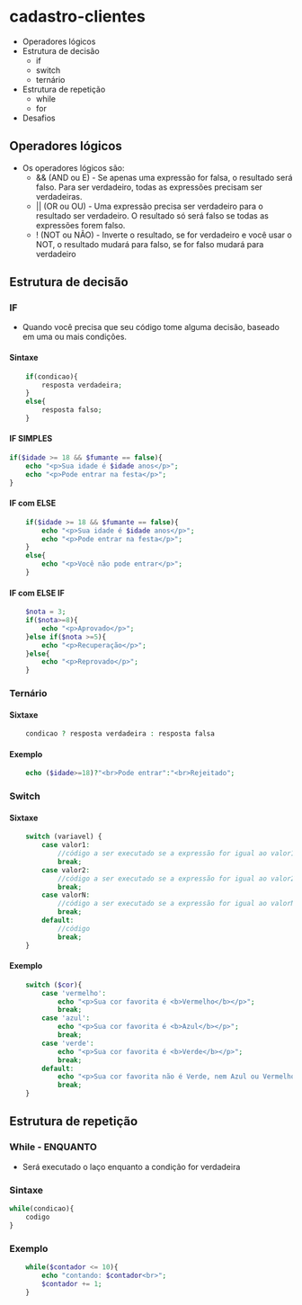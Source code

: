 # cadastro-clientes
 - Operadores lógicos 
 - Estrutura de decisão
    - if
    - switch
    - ternário
- Estrutura de repetição
    - while
    - for
- Desafios

## Operadores lógicos
- Os operadores lógicos são:
    - && (AND ou E) - Se apenas uma expressão for falsa, o resultado será falso. Para ser verdadeiro, todas as expressões precisam ser verdadeiras.
    - || (OR ou OU) - Uma expressão precisa ser verdadeiro para o resultado ser verdadeiro. O resultado só será falso se todas as expressões forem falso.
    - !  (NOT ou NÃO) - Inverte o resultado, se for verdadeiro e você usar o NOT, o resultado mudará para falso, se for falso mudará para verdadeiro

## Estrutura de decisão
### IF
- Quando você precisa que seu código tome alguma decisão, baseado em uma ou mais condições.
#### Sintaxe
```php
    if(condicao){
        resposta verdadeira;
    }
    else{
        resposta falso;
    }
```
#### IF SIMPLES
```php
if($idade >= 18 && $fumante == false){
    echo "<p>Sua idade é $idade anos</p>";
    echo "<p>Pode entrar na festa</p>";
}
```
#### IF com ELSE
```php
    if($idade >= 18 && $fumante == false){
        echo "<p>Sua idade é $idade anos</p>";
        echo "<p>Pode entrar na festa</p>";
    }
    else{
        echo "<p>Você não pode entrar</p>";
    }
```
#### IF com ELSE IF
```php
    $nota = 3;
    if($nota>=8){
        echo "<p>Aprovado</p>";
    }else if($nota >=5){
        echo "<p>Recuperação</p>";
    }else{
        echo "<p>Reprovado</p>";
    }
```
### Ternário
#### Sixtaxe
```php
    condicao ? resposta verdadeira : resposta falsa
```
#### Exemplo
```php
    echo ($idade>=18)?"<br>Pode entrar":"<br>Rejeitado";
```

### Switch
#### Sixtaxe
```php
    switch (variavel) {
        case valor1:
            //código a ser executado se a expressão for igual ao valor1
            break;
        case valor2:
            //código a ser executado se a expressão for igual ao valor2
            break;
        case valorN:
            //código a ser executado se a expressão for igual ao valorN
            break;
        default:
            //código
            break;
    }
```

#### Exemplo
```php
    switch ($cor){
        case 'vermelho':
            echo "<p>Sua cor favorita é <b>Vermelho</b></p>";
            break;
        case 'azul':
            echo "<p>Sua cor favorita é <b>Azul</b></p>";
            break;
        case 'verde':
            echo "<p>Sua cor favorita é <b>Verde</b></p>";
            break;
        default:
            echo "<p>Sua cor favorita não é Verde, nem Azul ou Vermelho</p>";
            break;
    }
```

## Estrutura de repetição
### While - ENQUANTO
- Será executado o laço enquanto a condição for verdadeira
### Sintaxe
```php
while(condicao){
    codigo
}
```
### Exemplo
```php
    while($contador <= 10){
        echo "contando: $contador<br>";
        $contador += 1;
    }
```

